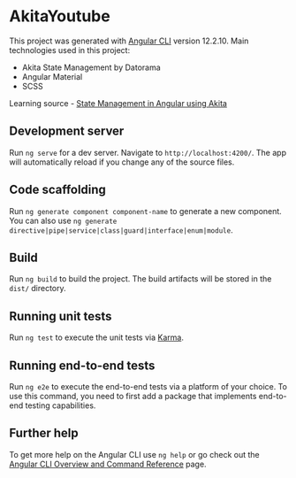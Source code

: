 # AkitaYoutube

This project was generated with [Angular CLI](https://github.com/angular/angular-cli) version 12.2.10.
Main technologies used in this project: 
* Akita State Management by Datorama
* Angular Material
* SCSS

Learning source - [State Management in Angular using Akita](https://www.youtube.com/watch?v=Lez1pWTu7b8&list=PLaY6YJMqp51eoN-bVk01nwEmYJ2cB7UUz)
## Development server

Run `ng serve` for a dev server. Navigate to `http://localhost:4200/`. The app will automatically reload if you change any of the source files.

## Code scaffolding

Run `ng generate component component-name` to generate a new component. You can also use `ng generate directive|pipe|service|class|guard|interface|enum|module`.

## Build

Run `ng build` to build the project. The build artifacts will be stored in the `dist/` directory.

## Running unit tests

Run `ng test` to execute the unit tests via [Karma](https://karma-runner.github.io).

## Running end-to-end tests

Run `ng e2e` to execute the end-to-end tests via a platform of your choice. To use this command, you need to first add a package that implements end-to-end testing capabilities.

## Further help

To get more help on the Angular CLI use `ng help` or go check out the [Angular CLI Overview and Command Reference](https://angular.io/cli) page.
